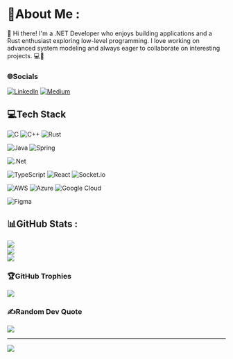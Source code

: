 # 💫About Me :
👋 Hi there! I'm a .NET Developer who enjoys building applications and a Rust enthusiast exploring low-level programming. I love working on advanced system modeling and always eager to collaborate on interesting projects. 💻🔧

### 🌐Socials
[![LinkedIn](https://img.shields.io/badge/LinkedIn-%230077B5.svg?logo=linkedin&logoColor=white)](https://linkedin.com/in/pasangimhana) [![Medium](https://img.shields.io/badge/Medium-12100E?logo=medium&logoColor=white)](https://medium.com/@@pasangimhanaofficial) 

## 💻Tech Stack
![C](https://img.shields.io/badge/c-%2300599C.svg?style=for-the-badge&logo=c&logoColor=white)
![C++](https://img.shields.io/badge/c++-%2300599C.svg?style=for-the-badge&logo=c%2B%2B&logoColor=white)
![Rust](https://img.shields.io/badge/rust-%23000000.svg?style=for-the-badge&logo=rust&logoColor=white)

![Java](https://img.shields.io/badge/java-%23ED8B00.svg?style=for-the-badge&logo=java&logoColor=white)
![Spring](https://img.shields.io/badge/spring-%236DB33F.svg?style=for-the-badge&logo=spring&logoColor=white)

![.Net](https://img.shields.io/badge/.NET-5C2D91?style=for-the-badge&logo=.net&logoColor=white)

![TypeScript](https://img.shields.io/badge/typescript-%23007ACC.svg?style=for-the-badge&logo=typescript&logoColor=white)
![React](https://img.shields.io/badge/react-%2320232a.svg?style=for-the-badge&logo=react&logoColor=%2361DAFB)
![Socket.io](https://img.shields.io/badge/Socket.io-black?style=for-the-badge&logo=socket.io&badgeColor=010101)

![AWS](https://img.shields.io/badge/AWS-%23FF9900.svg?style=for-the-badge&logo=amazon-aws&logoColor=white)
![Azure](https://img.shields.io/badge/azure-%230072C6.svg?style=for-the-badge&logo=azure-devops&logoColor=white)
![Google Cloud](https://img.shields.io/badge/GoogleCloud-%234285F4.svg?style=for-the-badge&logo=google-cloud&logoColor=white)

![Figma](https://img.shields.io/badge/figma-%23F24E1E.svg?style=for-the-badge&logo=figma&logoColor=white)

## 📊GitHub Stats :
![](https://github-readme-stats.vercel.app/api?username=pasangimhana&theme=midnight-purple&hide_border=true&include_all_commits=false&count_private=true)<br/>
![](https://github-readme-streak-stats.herokuapp.com/?user=pasangimhana&theme=midnight-purple&hide_border=true)<br/>
![](https://github-readme-stats.vercel.app/api/top-langs/?username=pasangimhana&theme=midnight-purple&hide_border=true&include_all_commits=false&count_private=true&layout=compact)

### 🏆GitHub Trophies
![](https://github-trophies.vercel.app/?username=pasangimhana&theme=dracula&no-frame=true&no-bg=true&margin-w=4)

### ✍️Random Dev Quote
![](https://quotes-github-readme.vercel.app/api?type=horizontal&theme=light)

---
[![](https://visitcount.itsvg.in/api?id=pasangimhana&icon=0&color=1)](https://visitcount.itsvg.in)
